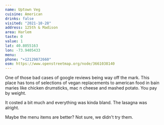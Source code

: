 ```yaml
---
name: Uptown Veg
cuisine: American
drinks: false
visited: "2021-10-28"
address: 125th & Madison
area: Harlem
taste: 0
value: 1
lat: 40.8055163
lon: -73.9405433
menu:
phone: "+12129872660"
osm: https://www.openstreetmap.org/node/3661038140
---
```


One of those bad cases of google reviews being way off the mark. This place has tons of selections of vegan replacements to american food in bain maries like chicken drumsticks, mac n cheese and mashed potato. You pay by weight.

It costed a bit much and everything was kinda bland. The lasagna was alright.

Maybe the menu items are better? Not sure, we didn't try them.
